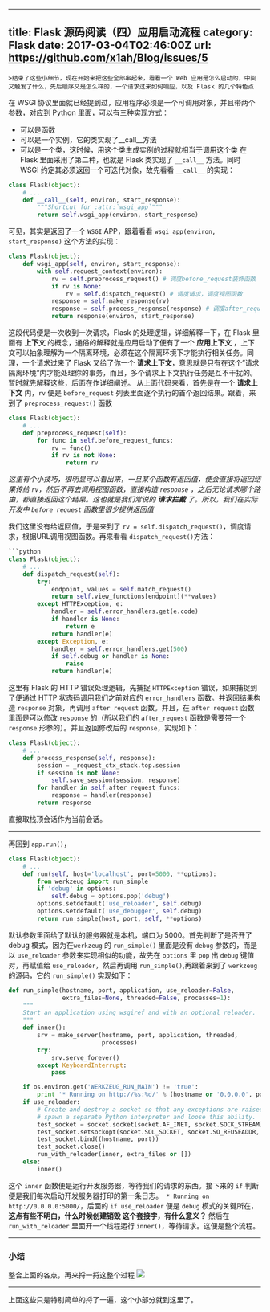 
---
title: Flask 源码阅读（四）应用启动流程
category: Flask
date: 2017-03-04T02:46:00Z
url: https://github.com/x1ah/Blog/issues/5
---
    >结束了这些小细节，现在开始来把这些全部串起来，看看一个 Web 应用是怎么启动的，中间又触发了什么，先后顺序又是怎么样的，一个请求过来如何响应，以及 Flask 的几个特色点

在 WSGI 协议里面就已经提到过，应用程序必须是一个可调用对象，并且带两个参数，对应到 Python 里面，可以有三种实现方式：
- 可以是函数
- 可以是一个实例，它的类实现了__call__方法
- 可以是一个类，这时候，用这个类生成实例的过程就相当于调用这个类
在 Flask 里面采用了第二种，也就是 Flask 类实现了 `__call__` 方法。同时 WSGI 约定其必须返回一个可迭代对象，故先看看 `__call__` 的实现：
```python
class Flask(object):
    # ...
    def __call__(self, environ, start_response):
        """Shortcut for :attr:`wsgi_app`"""
        return self.wsgi_app(environ, start_response)
```
可见，其实是返回了一个 `WSGI` APP，跟着看看 `wsgi_app(environ, start_response)` 这个方法的实现：
```python
class Flask(object):
    def wsgi_app(self, environ, start_response):
        with self.request_context(environ):
            rv = self.preprocess_request() # 调度before_request装饰函数
            if rv is None:
                rv = self.dispatch_request() # 调度请求，调度视图函数
            response = self.make_response(rv)
            response = self.process_response(response) # 调度after_request 装饰函数
            return response(environ, start_response)
```
这段代码便是一次收到一次请求，Flask 的处理逻辑，详细解释一下，在 Flask 里面有 **上下文** 的概念，通俗的解释就是应用启动了便有了一个 **应用上下文** ，上下文可以抽象理解为一个隔离环境，必须在这个隔离环境下才能执行相关任务。同理，一个请求过来了 Flask 又给了你一个 **请求上下文**，意思就是只有在这个”请求隔离环境“内才能处理你的事务，而且，多个请求上下文执行任务是互不干扰的。暂时就先解释这些，后面在作详细阐述。
从上面代码来看，首先是在一个 **请求上下文** 内，`rv` 便是 `before_request` 列表里面逐个执行的首个返回结果。跟着，来到了 `preprocess_request()` 函数
```python
class Flask(object):
    # ...
    def preprocess_request(self):
        for func in self.before_request_funcs:
            rv = func()
            if rv is not None:
                return rv
```
*这里有个小技巧，很明显可以看出来，一旦某个函数有返回值，便会直接将返回结果传给 `rv`，然后不再去调用视图函数，直接构造 `response` ，之后无论请求哪个路由，都直接返回这个结果。这也就是我们常说的 **请求拦截** 了。所以，我们在实际开发中 `before request` 函数里很少提供返回值*

我们这里没有给返回值，于是来到了 `rv = self.dispatch_request()`，调度请求，根据URL调用视图函数。再来看看 `dispatch_request()`方法：
```python
```python
class Flask(object):
    # ...
    def dispatch_request(self):
        try:
            endpoint, values = self.match_request()
            return self.view_functions[endpoint](**values)
        except HTTPException, e:
            handler = self.error_handlers.get(e.code)
            if handler is None:
                return e
            return handler(e)
        except Exception, e:
            handler = self.error_handlers.get(500)
            if self.debug or handler is None:
                raise
            return handler(e)
```
这里有 Flask 的 HTTP 错误处理逻辑，先捕捉 `HTTPException` 错误，如果捕捉到了便通过 HTTP 状态码调用我们之前对应的 `error_handlers` 函数。并返回结果构造 `response` 对象，再调用 `after request` 函数。并且，在 `after request` 函数里面是可以修改 `response` 的（所以我们的 `after_request` 函数是需要带一个 `response` 形参的）。并且返回修改后的 `response`，实现如下：
```python
class Flask(object):
    # ...
    def process_response(self, response):
        session = _request_ctx_stack.top.session
        if session is not None:
            self.save_session(session, response)
        for handler in self.after_request_funcs:
            response = handler(response)
        return response
```
直接取栈顶会话作为当前会话。

--------------------------------------------------

再回到 `app.run()`，
```python
class Flask(object):
    # ...
    def run(self, host='localhost', port=5000, **options):
        from werkzeug import run_simple
        if 'debug' in options:
            self.debug = options.pop('debug')
        options.setdefault('use_reloader', self.debug)
        options.setdefault('use_debugger', self.debug)
        return run_simple(host, port, self, **options)
```
默认参数里面给了默认的服务器就是本机，端口为 5000。首先判断了是否开了 debug 模式，因为在`werkzeug` 的 `run_simple()` 里面是没有 `debug` 参数的，而是以 `use_reloader` 参数来实现相似的功能，故先在 `options` 里 `pop` 出 `debug` 键值对，再赋值给 `use_reloader`，然后再调用 `run_simple()`,再跟着来到了 `werkzeug` 的源码，它的 `run_simple()` 实现如下：
```python
def run_simple(hostname, port, application, use_reloader=False,
               extra_files=None, threaded=False, processes=1):
    """
    Start an application using wsgiref and with an optional reloader.
    """
    def inner():
        srv = make_server(hostname, port, application, threaded,
                          processes)
        try:
            srv.serve_forever()
        except KeyboardInterrupt:
            pass

    if os.environ.get('WERKZEUG_RUN_MAIN') != 'true':
        print '* Running on http://%s:%d/' % (hostname or '0.0.0.0', port)
    if use_reloader:
        # Create and destroy a socket so that any exceptions are raised before we
        # spawn a separate Python interpreter and loose this ability.
        test_socket = socket.socket(socket.AF_INET, socket.SOCK_STREAM)
        test_socket.setsockopt(socket.SOL_SOCKET, socket.SO_REUSEADDR, 1)
        test_socket.bind((hostname, port))
        test_socket.close()
        run_with_reloader(inner, extra_files or [])
    else:
        inner()
```

这个 `inner` 函数便是运行开发服务器，等待我们的请求的东西。接下来的 `if` 判断便是我们每次启动开发服务器打印的第一条日志。` * Running on http://0.0.0.0:5000/`，后面的 `if use_reloader` 便是 `debug` 模式的关键所在，**这点有些不明白，什么时候创建销毁 这个套接字，有什么意义？**
然后在 `run_with_reloader` 里面开一个线程运行 `inner()`，等待请求。这便是整个流程。

------------------------------------

### 小结
整合上面的各点，再来捋一捋这整个过程
![](http://ww1.sinaimg.cn/large/005NaGmtly1fde33m2ou2j30nf0p5wgm)

---------------------

上面这些只是特别简单的捋了一遍，这个小部分就到这里了。